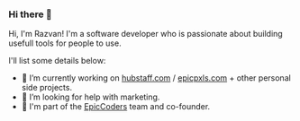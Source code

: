 ### Hi there 👋

Hi, I'm Razvan! I'm a software developer who is passionate about building usefull tools for people to use. 

I'll list some details below:
- 🔭 I’m currently working on [hubstaff.com](https://hubstaff.com) / [epicpxls.com](https://www.epicpxls.com) + other personal side projects.
- 🤔 I’m looking for help with marketing.
- 👯 I'm part of the [EpicCoders](https://github.com/EpicCoders) team and co-founder.

